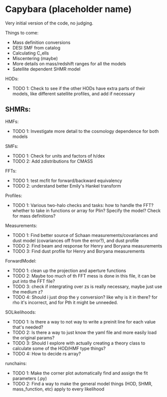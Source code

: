 # Capybara (placeholder name)


Very initial version of the code, no judging.

Things to come:
- Mass definition conversions
- DESI SMF from catalog
- Calculating C_ells
- Miscentering (maybe)
- More details on mass/redshift ranges for all the models
- Satellite dependent SHMR model



HODs:
- TODO 1: Check to see if the other HODs have extra parts of their models, like different satellite profiles, and add if necessary


SHMRs:
- 


HMFs:
- TODO 1: Investigate more detail to the cosmology dependence for both models


SMFs:
- TODO 1: Check for units and factors of h/dex
- TODO 2: Add zdistributions for CMASS


FFTs:
- TODO 1: test mcfit for forward/backward equivalency
- TODO 2: understand better Emily's Hankel transform


Profiles:
- TODO 1: Various two-halo checks and tasks: how to handle the FFT? whether to take in functions or array for Plin? Specify the model? Check for mass definitions?


Measurements:
- TODO 1: Find better source of Schaan measurements/covariances and dust model (covariances off from the error?), and dust profile
- TODO 2: Find beam and response for Henry and Boryana measurements
- TODO 3: Find dust profile for Henry and Boryana measurements


ForwardModel:
- TODO 1: clean up the projection and aperture functions
- TODO 2: Maybe too much of th FFT mess is done in this file, it can be put into the FFT file?
- TODO 3: check if intergrating over zs is really necessary, maybe just use the medium z?
- TODO 4: Should i just drop the y conversion? like why is it in there? for rho it's incorrect, and for Pth it might be unneeded.


SOLikelihoods:
- TODO 1: Is there a way to not way to write a preinit line for each value that's needed?
- TODO 2: Is there a way to just know the yaml file and more easily load the original params?
- TODO 3: Should I explore with actually creating a theory class to calculate some of the HOD/HMF type things?
- TODO 4: How to decide rs array? 


runchains:
- TODO 1: Make the corner plot automatically find and assign the fit parameters (.py)
- TODO 2: Find a way to make the general model things (HOD, SHMR, mass_function, etc) apply to every likelihood